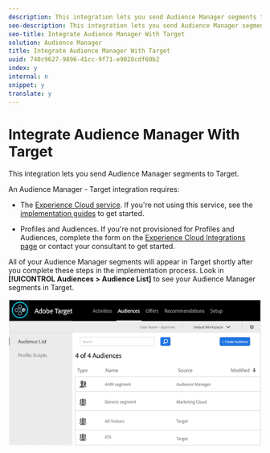 ```yaml
---
description: This integration lets you send Audience Manager segments to Target.
seo-description: This integration lets you send Audience Manager segments to Target.
seo-title: Integrate Audience Manager With Target
solution: Audience Manager
title: Integrate Audience Manager With Target
uuid: 740c9627-9896-41cc-9f71-e9028cdf60b2
index: y
internal: n
snippet: y
translate: y
---
```


# Integrate Audience Manager With Target

This integration lets you send Audience Manager segments to Target.

An Audience Manager - Target integration requires:

* The [Experience Cloud service](https://marketing.adobe.com/resources/help/en_US/mcvid/). If you're not using this service, see the [implementation guides](https://marketing.adobe.com/resources/help/en_US/mcvid/mcvid-implementation-guides.html) to get started. 

* Profiles and Audiences. If you're not provisioned for Profiles and Audiences, complete the form on the [Experience Cloud Integrations page](https://adobe.allegiancetech.com/cgi-bin/qwebcorporate.dll?idx=X8SVES) or contact your consultant to get started.

All of your Audience Manager segments will appear in Target shortly after you complete these steps in the implementation process. Look in **[!UICONTROL Audiences > Audience List]** to see your Audience Manager segments in Target.

![](assets/target.png) 
